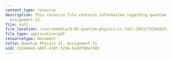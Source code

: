 ```yaml
---
content_type: resource
description: This resource file contains information regarding quantum physics II,
  assignment 11.
file: null
file_location: /coursemedia/8-05-quantum-physics-ii-fall-2013/33244de5a887410f525661ddf08e7103_MIT8_05F13_ps11.pdf
file_type: application/pdf
resourcetype: Document
title: Quantum Physics II, Assignment 11
uid: 33244de5-a887-410f-5256-61ddf08e7103
---
```

